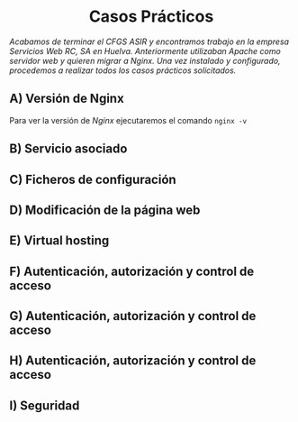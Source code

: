 <h1 align="center"> Casos Prácticos </h1> 

*Acabamos de terminar el CFGS ASIR y encontramos trabajo en la empresa Servicios Web RC, SA en Huelva. Anteriormente utilizaban Apache como servidor web y quieren migrar a Nginx. Una vez instalado y configurado, procedemos a realizar todos los casos prácticos solicitados.*

## A) Versión de Nginx
Para ver la versión de *Nginx* ejecutaremos el comando `nginx -v`
## B) Servicio asociado

## C) Ficheros de configuración

## D) Modificación de la página web

## E) Virtual hosting

## F) Autenticación, autorización y control de acceso

## G) Autenticación, autorización y control de acceso

## H) Autenticación, autorización y control de acceso

## I) Seguridad
